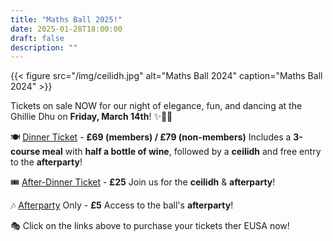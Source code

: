 ```yaml
---
title: "Maths Ball 2025!"
date: 2025-01-28T18:00:00
draft: false
description: ""
---
```

{{< figure src="/img/ceilidh.jpg" alt="Maths Ball 2024" caption="Maths Ball 2024" >}}

Tickets on sale NOW for our night of elegance, fun, and dancing at the Ghillie Dhu on __Friday, March 14th__! ✨💃🕺

🍽 [Dinner Ticket](https://www.eusa.ed.ac.uk/shop/product/11211-) - __£69 (members) / £79 (non-members)__
Includes a __3-course meal__ with __half a bottle of wine__, followed by a __ceilidh__ and free entry to the __afterparty__!

🎟 [After-Dinner Ticket](https://www.eusa.ed.ac.uk/shop/product/11243-) - __£25__
Join us for the __ceilidh__ & __afterparty__!

🎶 [Afterparty](https://www.eusa.ed.ac.uk/shop/product/11242-) Only - __£5__
Access to the ball's __afterparty__!

🎭 Click on the links above to purchase your tickets ther EUSA now!
